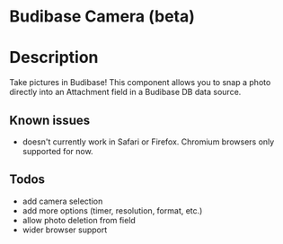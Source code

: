# Budibase Camera (beta)

# Description

Take pictures in Budibase! This component allows you to snap a photo directly into an Attachment field in a Budibase DB data source.

## Known issues

- doesn't currently work in Safari or Firefox. Chromium browsers only supported for now.

## Todos

- add camera selection
- add more options (timer, resolution, format, etc.)
- allow photo deletion from field
- wider browser support

